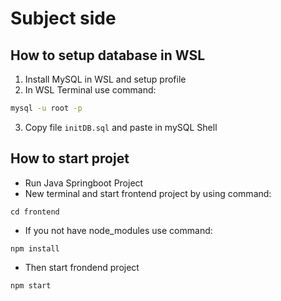 # Subject side

## How to setup database in WSL

1. Install MySQL in WSL and setup profile
2. In WSL Terminal use command:

```bash
mysql -u root -p
```
3. Copy file `initDB.sql` and paste in mySQL Shell

## How to start  projet
- Run Java Springboot Project
- New terminal and start frontend project by using command:
```
cd frontend
```
- If you not have node_modules use command:
```
npm install
```
- Then start frondend project
```
npm start
```
# 
